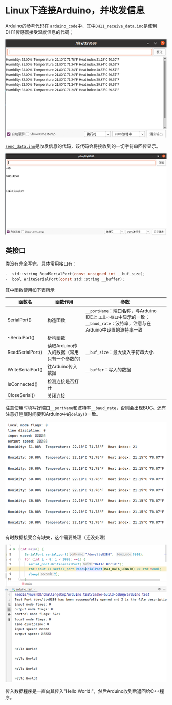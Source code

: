 # Linux下连接Arduino，并收发信息

Arduino的参考代码在 [`arduino_code`](\arduino_code)中，其中[`DH11_receive_data.ino`](\arduino_code/DH11_receive_data.ino)是使用DH11传感器接受温度信息的代码；

![DH11_receive_data_example](/imgs/DH11_receive_data_example.png)

[`send_data.ino`](/arduino_code/send_data.ino)是收发信息的代码，该代码会将接收到的一切字符串回传显示。

![send_data_example](/imgs/send_data_example.png)

## 类接口

类没有完全写完，具体常用接口有：

```objectivec
-  std::string ReadSerialPort(const unsigned int __buf_size);
-  bool WriteSerialPort(const std::string __buffer);
```

其中函数使用如下表所示

| 函数名            | 函数作用                                    | 参数                                                                                                                       |
| ----------------- | ------------------------------------------- | -------------------------------------------------------------------------------------------------------------------------- |
| SerialPort()      | 构造函数                                    | `__portName`：端口名称，与Arduino IDE上 `工具->端口`中显示的一致；`__baud_rate`：波特率，注意与在Arduino中设置的波特率一致 |
| ~SerialPort()     | 析构函数                                    |                                                                                                                            |
| ReadSerialPort()  | 读取Arduino传入的数据（常用只有一个参数的） | `__buf_size`：最大读入字符串大小                                                                                           |
| WriteSerialPort() | 往Arduino传入数据                           | `__buffer`：写入的数据                                                                                                       |
| IsConnected()     | 检测连接是否打开                            |                                                                                                                            |
| CloseSerial()     | 关闭连接                                    |                                                                                                                            |

注意使用时填写好端口`__portName`和波特率`__baud_rate`，否则会出现BUG。还有注意好睡眠时间要和Arduino中的`delay()`一致。

![cpp_receive_data_example](/imgs/cpp_receive_data_example.png)

有时数据接受会有缺失，这个需要处理（还没处理）

![cpp_send_data_example](/imgs/cpp_send_data_example.png)

传入数据程序是一直向其传入"Hello World!"，然后Arduino收到后返回给C++程序。

